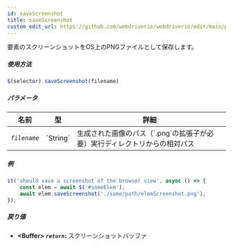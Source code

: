 ```yaml
---
id: saveScreenshot
title: saveScreenshot
custom_edit_url: https://github.com/webdriverio/webdriverio/edit/main/packages/webdriverio/src/commands/element/saveScreenshot.ts
---
```


要素のスクリーンショットをOS上のPNGファイルとして保存します。

##### 使用方法

```js
$(selector).saveScreenshot(filename)
```

##### パラメータ

<table>
  <thead>
    <tr>
      <th>名前</th><th>型</th><th>詳細</th>
    </tr>
  </thead>
  <tbody>
    <tr>
      <td><code><var>filename</var></code></td>
      <td>`String`</td>
      <td>生成された画像のパス（`.png`の拡張子が必要）実行ディレクトリからの相対パス</td>
    </tr>
  </tbody>
</table>

##### 例

```js title="saveScreenshot.js"
it('should save a screenshot of the browser view', async () => {
    const elem = await $('#someElem');
    await elem.saveScreenshot('./some/path/elemScreenshot.png');
});
```

##### 戻り値

- **&lt;Buffer&gt;**
            **<code><var>return</var></code>:**             スクリーンショットバッファ